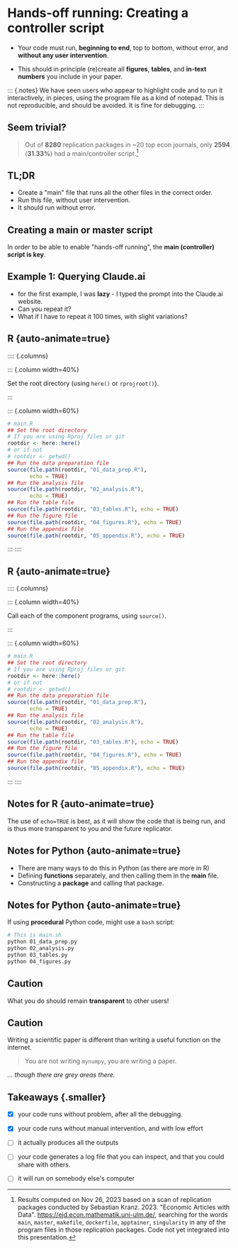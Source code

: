 # Hands-off running: Creating a controller script

- Your code must run, **beginning to end**, top to bottom, without error, and **without any user intervention**. 

- This should in principle (re)create all **figures**, **tables**, and **in-text numbers** you include in your paper. 


::: {.notes}
We have seen users who appear to highlight code and to run it interactively, in pieces, using the program file as a kind of notepad. This is not reproducible, and should be avoided. It is fine for debugging.
:::

## Seem trivial?

> Out of **8280** replication packages in ~20 top econ journals, only  **2594** (**31.33%**) had a main/controller script.[^resultsmain]

[^resultsmain]: Results computed on Nov 26, 2023 based on a scan of replication packages conducted by Sebastian Kranz. 2023. "Economic Articles with Data". https://ejd.econ.mathematik.uni-ulm.de/, searching for the words `main`, `master`, `makefile`, `dockerfile`, `apptainer`, `singularity` in any of the program files in those replication packages. Code not yet integrated into this presentation.

## TL;DR

- Create a "main" file that runs all the other files in the correct order.
- Run this file, without user intervention.
- It should run without error.

## Creating a main or master script

In order to be able to enable "hands-off running", the **main (controller) script is key**. 

## Example 1: Querying Claude.ai

- for the first example, I was **lazy** - I typed the prompt into the Claude.ai website.
- Can you repeat it?
- What if I have to repeat it 100 times, with slight variations?



## R {auto-animate=true}


:::: {.columns}

::: {.column width=40%}

Set the root directory (using `here()` or `rprojroot()`).

:::

::: {.column width=60%}

```{.r code-line-numbers="3-4"}
# main.R
## Set the root directory
# If you are using Rproj files or git
rootdir <- here::here()
# or if not
# rootdir <- getwd()
## Run the data preparation file
source(file.path(rootdir, "01_data_prep.R"), 
       echo = TRUE)
## Run the analysis file
source(file.path(rootdir, "02_analysis.R"), 
       echo = TRUE)
## Run the table file
source(file.path(rootdir, "03_tables.R"), echo = TRUE)
## Run the figure file
source(file.path(rootdir, "04_figures.R"), echo = TRUE)
## Run the appendix file
source(file.path(rootdir, "05_appendix.R"), echo = TRUE)
```

:::
::::


## R {auto-animate=true}


:::: {.columns}

::: {.column width=40%}

Call each of the component programs, using `source()`.

:::

::: {.column width=60%}


```{.r code-line-numbers="8-9|11-12|14|16|18"}
# main.R
## Set the root directory
# If you are using Rproj files or git
rootdir <- here::here()
# or if not
# rootdir <- getwd()
## Run the data preparation file
source(file.path(rootdir, "01_data_prep.R"), 
       echo = TRUE)
## Run the analysis file
source(file.path(rootdir, "02_analysis.R"), 
       echo = TRUE)
## Run the table file
source(file.path(rootdir, "03_tables.R"), echo = TRUE)
## Run the figure file
source(file.path(rootdir, "04_figures.R"), echo = TRUE)
## Run the appendix file
source(file.path(rootdir, "05_appendix.R"), echo = TRUE)
```

:::
::::

## Notes for R {auto-animate=true}

The use of `echo=TRUE` is best, as it will show the code that is being run, and is thus more transparent to you and the future replicator.

## Notes for Python {auto-animate=true}

- There are many ways to do this in Python (as there are more in R)
- Defining **functions** separately, and then calling them in the **main** file.
- Constructing a **package** and calling that package.

## Notes for Python {auto-animate=true}

If using **procedural** Python code, might use a `bash` script:

```bash
# This is main.sh
python 01_data_prep.py
python 02_analysis.py
python 03_tables.py
python 04_figures.py
```

## Caution

What you do should remain **transparent** to other users!

## Caution

Writing a scientific paper is different than writing a useful function on the internet.

> You are not writing `mynumpy`, you are writing a paper.

*... though there are grey areas there.*


## Takeaways {.smaller}


- [x]  your code runs without problem, after all the debugging.
- [x] your code runs without manual intervention, and with low effort
- [ ] it actually produces all the outputs
- [ ] your code generates a log file that you can inspect, and that you could share with others.
- [ ] it will run on somebody else's computer


